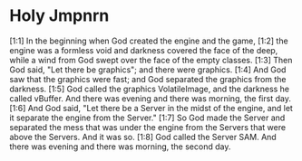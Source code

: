 # Holy Jmpnrn

[1:1] In the beginning when God created the engine and the game,
[1:2] the engine was a formless void and darkness covered the face of the deep, while a wind from God swept over the face of the empty classes.
[1:3] Then God said, "Let there be graphics"; and there were graphics.
[1:4] And God saw that the graphics were fast; and God separated the graphics from the darkness.
[1:5] God called the graphics VolatileImage, and the darkness he called vBuffer. And there was evening and there was morning, the first day.
[1:6] And God said, "Let there be a Server in the midst of the engine, and let it separate the engine from the Server."
[1:7] So God made the Server and separated the mess that was under the engine from the Servers that were above the Servers. And it was so.
[1:8] God called the Server SAM. And there was evening and there was morning, the second day.

